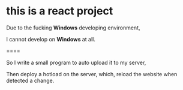 # this is a react project


Due to the fucking **Windows** developing environment, 

I cannot develop on **Windows** at all.

====

So I write a small program to auto upload it to my server,

Then deploy a hotload on the server, which, reload the website when detected a change.


